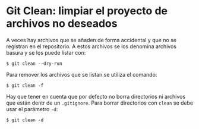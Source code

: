 # Git Clean: limpiar el proyecto de archivos no deseados

A veces hay archivos que se añaden de forma accidental y que no se registran en el repositorio. A estos archivos se los denomina archivos basura y se los puede listar con:
~~~
$ git clean --dry-run
~~~
Para remover los archivos que se listan se utiliza el comando:
~~~
$ git clean -f
~~~
Hay que tener en cuenta que por defecto no borra directorios ni archivos que están dentr de un `.gitignore`. Para borrar directorios con `clean` se debe usar el parámetro `-d`:
~~~
$ git clean -d
~~~
